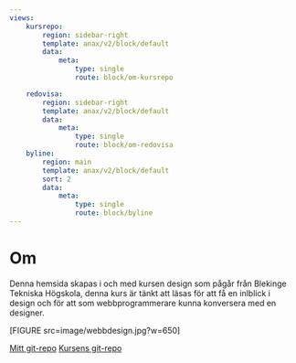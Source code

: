 ```yaml
---
views:
    kursrepo:
        region: sidebar-right
        template: anax/v2/block/default
        data:
            meta:
                type: single
                route: block/om-kursrepo

    redovisa:
        region: sidebar-right
        template: anax/v2/block/default
        data:
            meta:
                type: single
                route: block/om-redovisa
    byline:
        region: main
        template: anax/v2/block/default
        sort: 2
        data:
            meta:
                type: single
                route: block/byline
---
```

Om
=========================

Denna hemsida skapas i och med kursen design som pågår från Blekinge Tekniska Högskola, denna kurs är tänkt att läsas för att få en inlblick i design och för att som webbprogrammerare kunna konversera med en designer.

[FIGURE src=image/webbdesign.jpg?w=650]

[Mitt git-repo](https://github.com/IsabellaCarrera/design.git)
[Kursens git-repo]()
